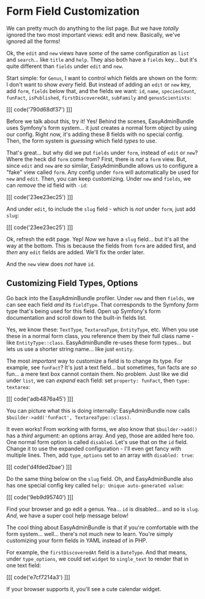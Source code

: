 # Form Field Customization

We can pretty much do anything to the list page. But we have *totally* ignored
the two most important views: edit and new. Basically, we've ignored all the forms!

Ok, the `edit` and `new` views have *some* of the same configuration as `list`
and `search`... like `title` and `help`. They also both have a `fields` key...
but it's quite different than `fields` under `edit` and `new`.

Start simple: for `Genus`, I want to control which fields are shown on the form:
I don't want to show *every* field. But instead of adding an `edit`
or `new` key, add `form`, `fields` below that, and the fields we want: `id`, `name`,
`speciesCount`, `funFact`, `isPublished`, `firstDiscoveredAt`, `subFamily` and
`genusScientists`:

[[[ code('790d68df37') ]]]

Before we talk about this, try it! Yes! Behind the scenes, EasyAdminBundle uses
Symfony's form system... it just creates a normal form object by using our config.
Right now, it's adding these 8 fields with no special config. Then, the form system
is *guessing* which field *types* to use.

That's great... but why did we put `fields` under `form`, instead of `edit` or
`new`? Where the heck did `form` come from? First, there is *not* a `form` view.
But, since `edit` and `new` are *so* similar, EasyAdminBundle allows us to configure
a "fake" view called `form`. Any config under `form` will automatically be used for
`new` and `edit`. Then, you can keep customizing. Under `new` and `fields`, we can
*remove* the id field with `-id`:

[[[ code('23ee23ec25') ]]]

And under `edit`, to include the `slug` field - which is *not* under `form`, just
add `slug`:

[[[ code('23ee23ec25') ]]]

Ok, refresh the edit page. Yep! *Now* we have a `slug` field... but it's all the
way at the bottom. This is because the fields from `form` are added first, and *then*
any `edit` fields are added. We'll fix the order later.

And the `new` view does *not* have `id`.

## Customizing Field Types, Options

Go back into the EasyAdminBundle profiler. Under `new` and then `fields`, we can
see each field *and* its `fieldType`. That corresponds to the Symfony *form* type
that's being used for this field. Open up Symfony's form documentation and scroll
down to the built-in fields list.

Yes, we know these: `TextType`, `TextareaType`, `EntityType`, etc. When you use these
in a normal form class, you reference them by their full class name - like
`EntityType::class`. EasyAdminBundle re-uses these form types... but lets us use
a shorter string name... like just `entity`.

The most *important* way to customize a field is to change its type. For example,
see `funFact`? It's just a text field... but sometimes, fun facts are *so* fun...
a mere text box cannot contain them. No problem. Just like we did under `list`, we
can *expand* each field: set `property: funFact`, then `type: textarea`:

[[[ code('adb4876a45') ]]]

You can picture what this is doing internally: EasyAdminBundle now calls
`$builder->add('funFact', TextareaType::class)`.

It even works! From working with forms, we also know that `$builder->add()` has
a *third* argument: an options array. And yep, those are added here too. One normal
form option is called `disabled`. Let's use that on the `id` field. Change it to
use the expanded configuration - I'll even get fancy with multiple lines. Then, add
`type_options` set to an array with `disabled: true`:

[[[ code('d4fded2bae') ]]]

Do the same thing below on the `slug` field. Oh, and EasyAdminBundle also has one
special config key called `help: Unique auto-generated value`:

[[[ code('9eb9d95740') ]]]

Find your browser and go edit a genus. Yea... `id` is disabled... and so is `slug`.
*And*, we have a super cool help message below!

The cool thing about EasyAdminBundle is that if you're comfortable with the form
system... well... there's not much new to learn. You're simply customizing your
form fields in YAML instead of in PHP. 

For example, the `firstDiscoveredAt` field is a `DateType`. And that means, under
`type_options`, we could set `widget` to `single_text` to render that in one text
field:

[[[ code('e7cf7214a3') ]]]

If your browser supports it, you'll see a cute calendar widget.
